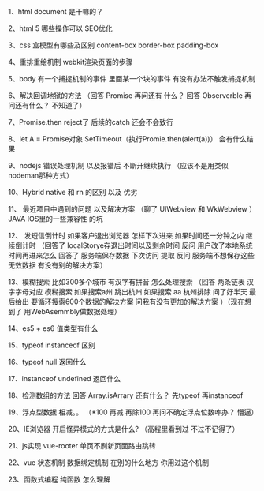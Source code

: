1、html document 是干嘛的？

2、html 5 哪些操作可以 SEO优化

3、css 盒模型有哪些及区别 content-box border-box padding-box

4、重排重绘机制 webkit渲染页面的步骤

5、body 有一个捕捉机制的事件 里面某一个块的事件 有没有办法不触发捕捉机制

6、解决回调地狱的方法 （回答 Promise 再问还有 什么？ 回答 Observerble 再问还有什么？ 不知道了）

7、Promise.then reject了 后续的catch 还会不会致行

8、let A = Promise对象 SetTimeout（执行Promie.then(alert(a))） 会有什么结果

9、nodejs 错误处理机制 以及报错后 不断开继续执行 （应该不是用类似nodeman那种方式）

10、Hybrid native 和 rn 的区别 以及 优劣

11、 最近项目中遇到的问题 以及解决方案 （聊了 UIWebview 和 WkWebview ） JAVA IOS里的一些兼容性 的坑

12、 发短信倒计时 如果客户退出浏览器 怎样下次进来 如果时间还一分钟之内 继续倒计时 （回答了 localStorye存退出时间以及剩余时间 反问 用户改了本地系统时间再进来怎么 回答了 服务端保存数据 下次访问 提取 反问 服务端不想保存这些无效数据 有没有别的解决方案）

13、模糊搜索 比如300多个城市 有汉字有拼音 怎么处理搜索 （回答 两条链表 汉字字母对应 模糊搜索 如果搜索a州 跳出杭州 如果搜索 aa 杭州排除 问了好半天 最后给出 要循环搜索600个数据的解决方案 问我有没有更加的解决方案 ）（现在想到了 用WebAsemmbly做数据处理）

14、es5 + es6 值类型有什么

15、typeof instanceof 区别

16、typeof null 返回什么

17、instanceof undefined 返回什么

18、检测数组的方法 回答 Array.isArrary 还有什么？ 先typeof 再instanceof

19、浮点型数据 相减。。 （*100 再减 再除100 再问不确定浮点位数咋办？ 懵逼）

20、IE浏览器 开启怪异模式的方式是什么? （高程里看到过 不过不记得了）

21、js实现 vue-rooter 单页不刷新页面路由跳转

22、vue 状态机制 数据绑定机制 在别的什么地方 你用过这个机制

23、函数式编程 纯函数 怎么理解